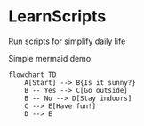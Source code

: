 # LearnScripts

Run scripts for simplify daily life

Simple mermaid demo

```mermaid
flowchart TD
    A[Start] --> B{Is it sunny?}
    B -- Yes --> C[Go outside]
    B -- No --> D[Stay indoors]
    C --> E[Have fun!]
    D --> E
```
